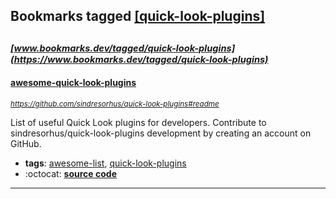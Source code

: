 ## Bookmarks tagged [[quick-look-plugins]](https://www.bookmarks.dev/search?q=[quick-look-plugins])

_<sup><sup>[www.bookmarks.dev/tagged/quick-look-plugins](https://www.bookmarks.dev/tagged/quick-look-plugins)</sup></sup>_
---
#### [awesome-quick-look-plugins](https://github.com/sindresorhus/quick-look-plugins#readme)
_<sup>https://github.com/sindresorhus/quick-look-plugins#readme</sup>_

List of useful Quick Look plugins for developers. Contribute to sindresorhus/quick-look-plugins development by creating an account on GitHub.
* **tags**: [awesome-list](../tagged/awesome-list.md), [quick-look-plugins](../tagged/quick-look-plugins.md)
* :octocat: **[source code](https://github.com/sindresorhus/quick-look-plugins#readme)**
---
